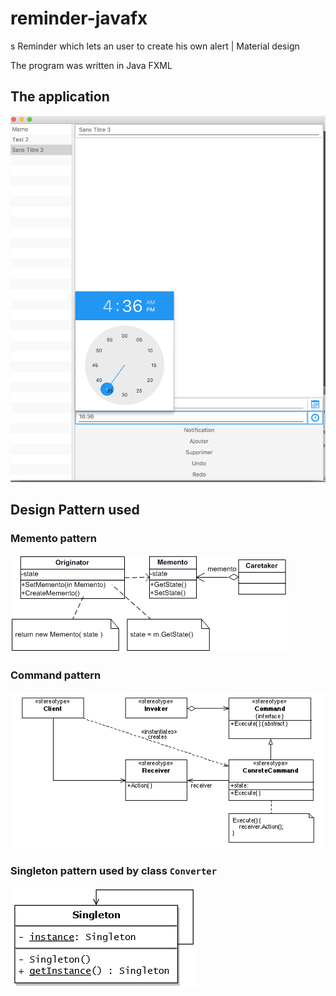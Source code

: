 # reminder-javafx
s
Reminder which lets an user to create his own alert | Material design

The program was written in Java FXML

## The application

![alt text](https://github.com/maxgfr/ReminderMax/blob/master/screen/capture1.png)

## Design Pattern used

### Memento pattern

![alt text](https://github.com/maxgfr/ReminderMax/blob/master/screen/memento.gif)

### Command pattern

![alt text](https://github.com/maxgfr/ReminderMax/blob/master/screen/command.png)

### Singleton pattern used by class `Converter`

![alt text](https://github.com/maxgfr/ReminderMax/blob/master/screen/singleton.png)
